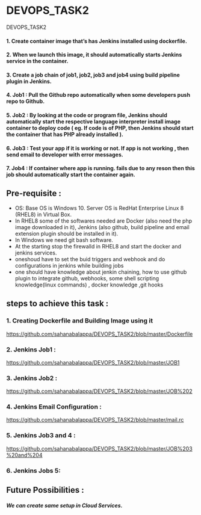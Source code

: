 # DEVOPS_TASK2
DEVOPS_TASK2

 #### 1. Create container image that’s has Jenkins installed  using dockerfile.
 #### 2. When we launch this image, it should automatically starts Jenkins service in the container.
 #### 3. Create a job chain of job1, job2, job3 and  job4 using build pipeline plugin in Jenkins.
 #### 4. Job1 : Pull  the Github repo automatically when some developers push repo to Github.
 #### 5. Job2 : By looking at the code or program file, Jenkins should automatically start the respective language interpreter install image container to deploy code ( eg. If code is of  PHP, then Jenkins should start the container that has PHP already installed ).
 #### 6. Job3 : Test your app if it  is working or not. If app is not working , then send email to developer with error messages.
 #### 7. Job4 : If container where app is running. fails due to any reson then this job should automatically start the container again.
 
 
 ## Pre-requisite :
  * OS: Base OS is Windows 10. Server OS is RedHat Enterprise Linux 8 (RHEL8) in Virtual Box.
  * In RHEL8 some of the softwares needed are Docker (also need the php image downloaded in it), Jenkins (also github, build pipeline and email extension plugin should be installed in it).
  * In Windows we need git bash software.
  * At the starting stop the firewalld in RHEL8 and start the docker and jenkins services.
  * oneshoud have to set the buid triggers and webhook and do configurations in jenkins while building jobs
  * one should have knowledge about jenkin chaining, how to use github plugin to integrate github,
webhooks, some shell scripting knowledge(linux commands) , docker knowledge ,git hooks
 
 ## steps to achieve this task :
 
 ### 1. Creating Dockerfile and Building Image using it 
 
 https://github.com/sahanabalappa/DEVOPS_TASK2/blob/master/Dockerfile
 
 ### 2. Jenkins Job1 :
 
 https://github.com/sahanabalappa/DEVOPS_TASK2/blob/master/JOB1
 
 ### 3. Jenkins Job2 :
 
 https://github.com/sahanabalappa/DEVOPS_TASK2/blob/master/JOB%202
 
 ### 4. Jenkins Email Configuration :
 
 https://github.com/sahanabalappa/DEVOPS_TASK2/blob/master/mail.rc
 
### 5. Jenkins Job3 and 4 :
 
 https://github.com/sahanabalappa/DEVOPS_TASK2/blob/master/JOB%203%20and%204
 
### 6. Jenkins Jobs 5:

## Future Possibilities :

##### We can create same setup in Cloud Services.

